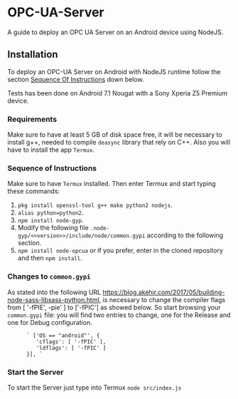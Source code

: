 # OPC-UA-Server

A guide to deploy an OPC UA Server on an Android device using NodeJS.

## Installation

To deploy an OPC-UA Server on Android with NodeJS runtime follow the section [Sequence Of Instructions](#sequence-of-instructions) down below.

Tests has been done on Android 7.1 Nougat with a Sony Xperia Z5 Premium device.

### Requirements

Make sure to have at least 5 GB of disk space free, it will be necessary to install g++, needed to compile `deasync` library that rely on C++. Also you will have to install the app `Termux`.

### Sequence of Instructions
Make sure to have `Termux` installed. Then enter Termux and start typing these commands:

1. `pkg install openssl-tool g++ make python2 nodejs`.
2. `alias python=python2`.
3. `npm install node-gyp`.
4. Modify the following file `.node-gyp/<<version>>/include/node/common.gypi` according to the following section.
5. `npm install node-opcua` or if you prefer, enter in the cloned repository and then `npm install`.

### Changes to `common.gypi`

As stated into the following URL https://blog.akehir.com/2017/05/building-node-sass-libsass-python.html, is necessary to change the compiler flags from [ '-fPIE', -pie' ] to ['-fPIC'] as showed below. So start browsing your `common.gypi` file: you will find two entries to change, one for the Release and one for Debug configuration.

          ` ['OS == "android"', {
             'cflags': [ '-fPIC' ],
             'ldflags': [ '-fPIC' ]
          }], `
          
### Start the Server

To start the Server just type into Termux `node src/index.js`
